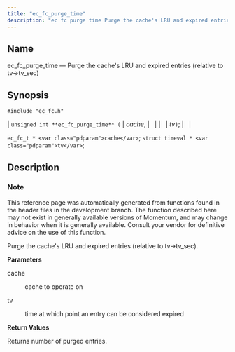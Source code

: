 ```yaml
---
title: "ec_fc_purge_time"
description: "ec fc purge time Purge the cache's LRU and expired entries relative to tv tv sec unsigned int ec fc purge time cache tv ec fc t cache struct timeval tv This reference page was automatically generated from functions found in the header files in the development branch The function..."
---
```


<a name="apis.ec_fc_purge_time"></a> 
## Name

ec_fc_purge_time — Purge the cache's LRU and expired entries (relative to tv->tv_sec)

## Synopsis

`#include "ec_fc.h"`

| `unsigned int **ec_fc_purge_time** (` | <var class="pdparam">cache</var>, |   |
|   | <var class="pdparam">tv</var>`)`; |   |

`ec_fc_t * <var class="pdparam">cache</var>`;
`struct timeval * <var class="pdparam">tv</var>`;<a name="idp52270720"></a> 
## Description

### Note

This reference page was automatically generated from functions found in the header files in the development branch. The function described here may not exist in generally available versions of Momentum, and may change in behavior when it is generally available. Consult your vendor for definitive advice on the use of this function.

Purge the cache's LRU and expired entries (relative to tv->tv_sec).

**<a name="idp52273616"></a> Parameters**

<dl class="variablelist">

<dt>cache</dt>

<dd>

cache to operate on

</dd>

<dt>tv</dt>

<dd>

time at which point an entry can be considered expired

</dd>

</dl>

**<a name="idp52278208"></a> Return Values**

Returns number of purged entries.